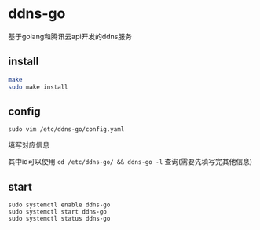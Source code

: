 # ddns-go

基于golang和腾讯云api开发的ddns服务

## install

``` bash
make
sudo make install
```

## config

```
sudo vim /etc/ddns-go/config.yaml
```
填写对应信息

其中id可以使用 `cd /etc/ddns-go/ && ddns-go -l` 查询(需要先填写完其他信息)

## start

```
sudo systemctl enable ddns-go
sudo systemctl start ddns-go
sudo systemctl status ddns-go
```
